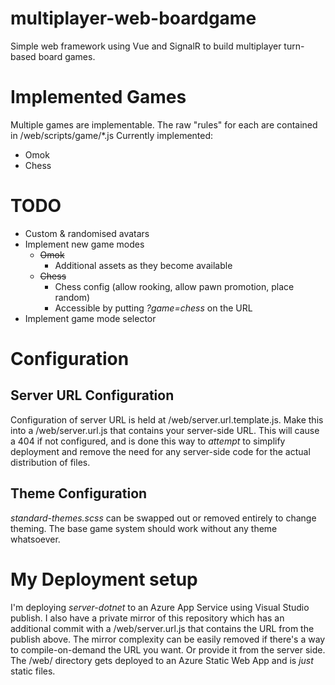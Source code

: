 # multiplayer-web-boardgame
Simple web framework using Vue and SignalR to build multiplayer turn-based board games.

# Implemented Games
Multiple games are implementable. The raw "rules" for each are contained in /web/scripts/game/\*.js
Currently implemented:
* Omok
* Chess

# TODO
* Custom & randomised avatars
* Implement new game modes
  * ~~Omok~~
    * Additional assets as they become available
  * ~~Chess~~
    * Chess config (allow rooking, allow pawn promotion, place random)
    * Accessible by putting *?game=chess* on the URL
* Implement game mode selector

# Configuration
## Server URL Configuration
Configuration of server URL is held at /web/server.url.template.js. Make this into a /web/server.url.js that contains your server-side URL.
This will cause a 404 if not configured, and is done this way to *attempt* to simplify deployment and remove the need for any server-side code for the actual distribution of files.
## Theme Configuration
*standard-themes.scss* can be swapped out or removed entirely to change theming. The base game system should work without any theme whatsoever.

# My Deployment setup
I'm deploying *server-dotnet* to an Azure App Service using Visual Studio publish.
I also have a private mirror of this repository which has an additional commit with a /web/server.url.js that contains the URL from the publish above. The mirror complexity can be easily removed if there's a way to compile-on-demand the URL you want. Or provide it from the server side.
The /web/ directory gets deployed to an Azure Static Web App and is *just* static files.

